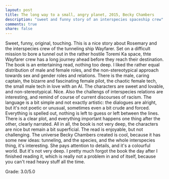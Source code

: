 ```yaml
---
layout: post
title: The long way to a small, angry planet, 2015, Becky Chambers
description: "sweet and funny story of an interspecies spaceship crew"
comments: true
share: false
---
```


Sweet, funny, original, touching. This is a nice story about Rosemary and the interspecies crew of the tunneling ship Wayfarer. 
Set on a difficult mission to bore a tunnel out in the rather hostile Toremi Ka space, thte Wayfarer crew has a long journey 
ahead before they reach their destination.
The book is an entertaining read, nothing too deep. I liked the rather equal distribution of male and female roles, and the 
non-stereotypical approach towards sex and gender roles and relations. There is the male, caring captain, the bizarre and 
fascinating female pilot, the chaotic female tech, the small male tech in love with an AI. The characters are sweet and 
lovable, and non-stereotypical. Nice. Also the challengs of interspecies relations are interesting, and remind of course 
of current discourses of racism. 
The language is a bit simple and not exactly artistic: the dialogues are alright, but it's not poetic or unusual, 
sometimes even a bit crude and forced. Everything is spelled out, nothing is left to guess or left between the lines. 
There is a clear plot, and everything important happens one thing after the other, clearly narrated. 
All in all, the book is not very deep, the characters are nice but remain a bit superficial. The read is enjoyable, 
but not challenging. The universe Becky Chambers created is cool, because it has some new ideas: tunneling, and the 
species, and the whole interspecies thing, it's interesting. She pays attention to details, and it's a colourful world. 
But it's not very deep. I pretty much forgot the book the day after I finished reading it, which is really not a 
problem in and of itself, because you can't read heavy stuff all the time. 

Grade: 3.0/5.0

